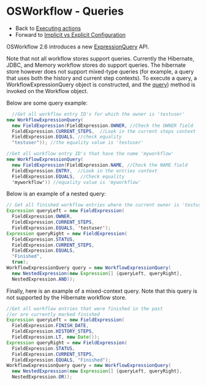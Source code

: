 # OSWorkflow - Queries

* Back to [Executing actions](executing_actions.md)
* Forward to [Implicit vs Explicit Configuration](implicit_vs_explicit_configuration.md)

OSWorkflow 2.6 introduces a new [ExpressionQuery](http://www.opensymphony.com/osworkflow/api/com/opensymphony/workflow/query/WorkflowExpressionQuery.html) API.

Note that not all workflow stores support queries. Currently the Hibernate, JDBC, and Memory workflow stores do support queries. The hibernate store however does not support mixed-type queries (for example, a query that uses both the history and current step contexts). To execute a query, a WorkflowExpressionQuery object is constructed, and the [query](http://www.opensymphony.com/osworkflow/api/com/opensymphony/workflow/Workflow.html#query\(com.opensymphony.workflow.query.WorkflowExpressionQuery)) method is invoked on the Workflow object.

Below are some query example:

```java
  //Get all workflow entry ID's for which the owner is 'testuser'
new WorkflowExpressionQuery(
  new FieldExpression(FieldExpression.OWNER, //Check the OWNER field
  FieldExpression.CURRENT_STEPS,  //Look in the current steps context
  FieldExpression.EQUALS, //check equality
  "testuser")); //the equality value is 'testuser'
```

```java
//Get all workflow entry ID's that have the name 'myworkflow'
new WorkflowExpressionQuery(
  new FieldExpression(FieldExpression.NAME, //Check the NAME field
  FieldExpression.ENTRY,  //Look in the entries context
  FieldExpression.EQUALS,  //Check equality
  'myworkflow')) //equality value is 'myworkflow'
```

Below is an example of a nested query:

```java
// Get all finished workflow entries where the current owner is 'testuser'
Expression queryLeft = new FieldExpression(
  FieldExpression.OWNER, 
  FieldExpression.CURRENT_STEPS, 
  FieldExpression.EQUALS, 'testuser');
Expression queryRight = new FieldExpression(
  FieldExpression.STATUS, 
  FieldExpression.CURRENT_STEPS, 
  FieldExpression.EQUALS, 
  "Finished", 
  true);
WorkflowExpressionQuery query = new WorkflowExpressionQuery(
  new NestedExpression(new Expression[] {queryLeft, queryRight},
  NestedExpression.AND));
```

Finally, here is an example of a mixed-context query. Note that this query is not supported by the Hibernate workflow store.

```java
//Get all workflow entries that were finished in the past
//or are currently marked finished
Expression queryLeft = new FieldExpression(
  FieldExpression.FINISH_DATE, 
  FieldExpression.HISTORY_STEPS, 
  FieldExpression.LT, new Date());
Expression queryRight = new FieldExpression(
  FieldExpression.STATUS, 
  FieldExpression.CURRENT_STEPS, 
  FieldExpression.EQUALS, "Finished");
WorkflowExpressionQuery query = new WorkflowExpressionQuery(
  new NestedExpression(new Expression[] {queryLeft, queryRight},
  NestedExpression.OR));
```
